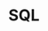 ---
layout: category
title: SQL
description: Database, SQL 관련하여 공부하고 기록합니다
background: "img/header/sql.jpg"
---